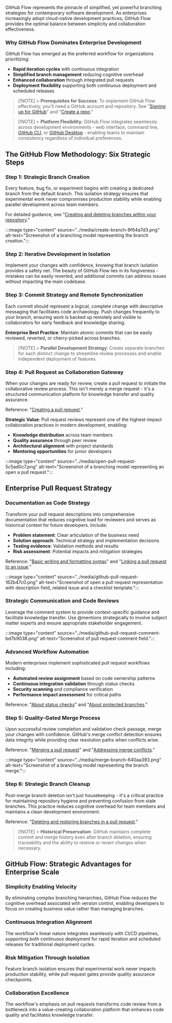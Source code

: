 GitHub Flow represents the pinnacle of simplified, yet powerful branching strategies for contemporary software development. As enterprises increasingly adopt cloud-native development practices, GitHub Flow provides the optimal balance between simplicity and collaboration effectiveness.

### Why GitHub Flow Dominates Enterprise Development

GitHub Flow has emerged as the preferred workflow for organizations prioritizing:

- **Rapid iteration cycles** with continuous integration
- **Simplified branch management** reducing cognitive overhead
- **Enhanced collaboration** through integrated pull requests
- **Deployment flexibility** supporting both continuous deployment and scheduled releases

> [!NOTE] > **Prerequisites for Success**: To implement GitHub Flow effectively, you'll need a GitHub account and repository. See "[Signing up for GitHub](https://docs.github.com/en/github/getting-started-with-github/signing-up-for-github)" and "[Create a repo](https://docs.github.com/en/github/getting-started-with-github/create-a-repo)."

> [!NOTE] > **Platform Flexibility**: GitHub Flow integrates seamlessly across development environments - web interface, command line, [GitHub CLI](https://cli.github.com/), or [GitHub Desktop](https://docs.github.com/en/free-pro-team@latest/desktop) - enabling teams to maintain consistency regardless of individual preferences.

## The GitHub Flow Methodology: Six Strategic Steps

### Step 1: Strategic Branch Creation

Every feature, bug fix, or experiment begins with creating a dedicated branch from the default branch. This isolation strategy ensures that experimental work never compromises production stability while enabling parallel development across team members.

For detailed guidance, see "[Creating and deleting branches within your repository](https://docs.github.com/en/github/collaborating-with-issues-and-pull-requests/creating-and-deleting-branches-within-your-repository)."

:::image type="content" source="../media/create-branch-8f64a7d3.png" alt-text="Screenshot of a branching model representing the branch creation.":::

### Step 2: Iterative Development in Isolation

Implement your changes with confidence, knowing that branch isolation provides a safety net. The beauty of GitHub Flow lies in its forgiveness - mistakes can be easily reverted, and additional commits can address issues without impacting the main codebase.

### Step 3: Commit Strategy and Remote Synchronization

Each commit should represent a logical, complete change with descriptive messaging that facilitates code archaeology. Push changes frequently to your branch, ensuring work is backed up remotely and visible to collaborators for early feedback and knowledge sharing.

**Enterprise Best Practice**: Maintain atomic commits that can be easily reviewed, reverted, or cherry-picked across branches.

> [!NOTE] > **Parallel Development Strategy**: Create separate branches for each distinct change to streamline review processes and enable independent deployment of features.

### Step 4: Pull Request as Collaboration Gateway

When your changes are ready for review, create a pull request to initiate the collaborative review process. This isn't merely a merge request - it's a structured communication platform for knowledge transfer and quality assurance.

Reference: "[Creating a pull request](https://docs.github.com/en/articles/creating-a-pull-request)."

**Strategic Value**: Pull request reviews represent one of the highest-impact collaboration practices in modern development, enabling:

- **Knowledge distribution** across team members
- **Quality assurance** through peer review
- **Architectural alignment** with project standards
- **Mentoring opportunities** for junior developers

:::image type="content" source="../media/open-pull-request-5c5ad0c7.png" alt-text="Screenshot of a branching model representing an open a pull request.":::

## Enterprise Pull Request Strategy

### Documentation as Code Strategy

Transform your pull request descriptions into comprehensive documentation that reduces cognitive load for reviewers and serves as historical context for future developers. Include:

- **Problem statement**: Clear articulation of the business need
- **Solution approach**: Technical strategy and implementation decisions
- **Testing evidence**: Validation methods and results
- **Risk assessment**: Potential impacts and mitigation strategies

Reference: "[Basic writing and formatting syntax](https://docs.github.com/en/github/writing-on-github/basic-writing-and-formatting-syntax)" and "[Linking a pull request to an issue](https://docs.github.com/en/github/managing-your-work-on-github/linking-a-pull-request-to-an-issue)."

:::image type="content" source="../media/github-pull-request-162b47c0.png" alt-text="Screenshot of open a pull request representation with description field, related issue and a checklist template.":::

### Strategic Communication and Code Reviews

Leverage the comment system to provide context-specific guidance and facilitate knowledge transfer. Use @mentions strategically to involve subject matter experts and ensure appropriate stakeholder engagement.

:::image type="content" source="../media/github-pull-request-comment-bd7b9038.png" alt-text="Screenshot of pull request comment field.":::

### Advanced Workflow Automation

Modern enterprises implement sophisticated pull request workflows including:

- **Automated review assignment** based on code ownership patterns
- **Continuous integration validation** through status checks
- **Security scanning** and compliance verification
- **Performance impact assessment** for critical paths

Reference: "[About status checks](https://docs.github.com/en/github/collaborating-with-issues-and-pull-requests/about-status-checks)" and "[About protected branches](https://docs.github.com/en/github/administering-a-repository/about-protected-branches)."

### Step 5: Quality-Gated Merge Process

Upon successful review completion and validation check passage, merge your changes with confidence. GitHub's merge conflict detection ensures data integrity while providing clear resolution paths when conflicts arise.

Reference: "[Merging a pull request](https://docs.github.com/en/pull-requests/collaborating-with-pull-requests/incorporating-changes-from-a-pull-request/merging-a-pull-request)" and "[Addressing merge conflicts](https://docs.github.com/en/github/collaborating-with-issues-and-pull-requests/addressing-merge-conflicts)."

:::image type="content" source="../media/merge-branch-640aa393.png" alt-text="Screenshot of a branching model representing the branch merge.":::

### Step 6: Strategic Branch Cleanup

Post-merge branch deletion isn't just housekeeping - it's a critical practice for maintaining repository hygiene and preventing confusion from stale branches. This practice reduces cognitive overhead for team members and maintains a clean development environment.

Reference: "[Deleting and restoring branches in a pull request](https://docs.github.com/en/github/administering-a-repository/deleting-and-restoring-branches-in-a-pull-request)."

> [!NOTE] > **Historical Preservation**: GitHub maintains complete commit and merge history even after branch deletion, ensuring traceability and the ability to restore or revert changes when necessary.

## GitHub Flow: Strategic Advantages for Enterprise Scale

### Simplicity Enabling Velocity

By eliminating complex branching hierarchies, GitHub Flow reduces the cognitive overhead associated with version control, enabling developers to focus on creating business value rather than managing branches.

### Continuous Integration Alignment

The workflow's linear nature integrates seamlessly with CI/CD pipelines, supporting both continuous deployment for rapid iteration and scheduled releases for traditional deployment cycles.

### Risk Mitigation Through Isolation

Feature branch isolation ensures that experimental work never impacts production stability, while pull request gates provide quality assurance checkpoints.

### Collaboration Excellence

The workflow's emphasis on pull requests transforms code review from a bottleneck into a value-creating collaboration platform that enhances code quality and facilitates knowledge transfer.
